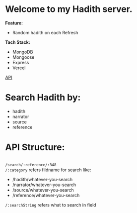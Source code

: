# Welcome to my Hadith server.

<b>Feature:</b>
<ul>
<li>Random hadith on each Refresh</li>
</ul>


<b>Tach Stack:</b>
<ul>
<li>MongoDB</li>
<li>Mongoose</li>
<li>Express</li>
<li>Vercel</li>
</ul>

[API](https://random-hadith-server.vercel.app/random-hadith)

# Search Hadith by:

<ul>
<li>hadith</li>
<li>narrator</li>
<li>source</li>
<li>reference</li>
</ul>

# API Structure:
<code>
/search/:reference/:348
</code>
<code>/:category</code> refers fildname for search like:

<ul>
<li>/hadith/whatever-you-search</li>
<li>/narrator/whatever-you-search</li>
<li>/source/whatever-you-search</li>
<li>/reference/whatever-you-search</li>
</ul>

<code>/:searchString</code> refers what to search in field
